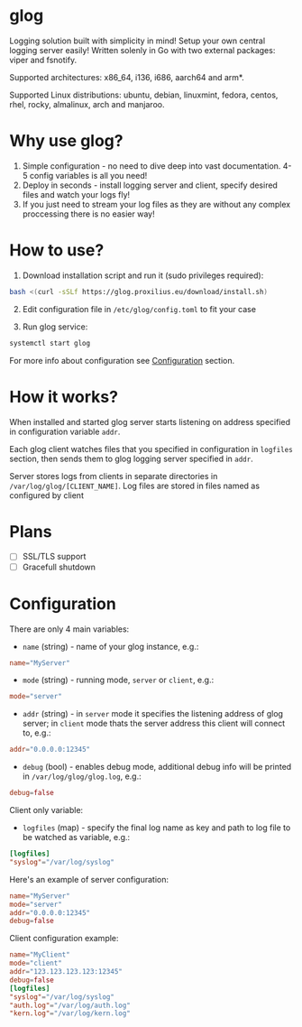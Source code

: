 # glog

Logging solution built with simplicity in mind! Setup your own central logging server easily!
Written solenly in Go with two external packages: viper and fsnotify.

Supported architectures: x86_64, i136, i686, aarch64 and arm*.

Supported Linux distributions: ubuntu, debian, linuxmint, fedora, centos, rhel, rocky, almalinux, arch and manjaroo. 

# Why use glog?

1. Simple configuration - no need to dive deep into vast documentation. 4-5 config variables is all you need!
2. Deploy in seconds - install logging server and client, specify desired files and watch your logs fly!
3. If you just need to stream your log files as they are without any complex proccessing there is no easier way!

# How to use?

1. Download installation script and run it (sudo privileges required):
```bash
bash <(curl -sSLf https://glog.proxilius.eu/download/install.sh)
```
2. Edit configuration file in `/etc/glog/config.toml` to fit your case

3. Run glog service:
```bash
systemctl start glog
```

For more info about configuration see [Configuration](https://github.com/Fishmansky/glog?tab=readme-ov-file#Configuration) section.

# How it works?

When installed and started glog server starts listening on address specified in configuration variable `addr`.

Each glog client watches files that you specified in configuration in `logfiles` section, then sends them to glog logging server specified in `addr`.

Server stores logs from clients in separate directories in `/var/log/glog/[CLIENT_NAME]`. Log files are stored in files named as configured by client

# Plans 

- [ ] SSL/TLS support
- [ ] Gracefull shutdown

# Configuration

There are only 4 main variables: 
- `name` (string) - name of your glog instance, e.g.:
```toml
name="MyServer"
```
- `mode` (string) - running mode, `server` or `client`, e.g.:
```toml
mode="server"
```
- `addr` (string) - in `server` mode it specifies the listening address of glog server; in `client` mode thats the server address this client will connect to, e.g.:
```toml
addr="0.0.0.0:12345"
```
- `debug` (bool)  - enables debug mode, additional debug info will be printed in `/var/log/glog/glog.log`, e.g.:
```toml
debug=false
```

Client only variable:
- `logfiles` (map) - specify the final log name as key and path to log file to be watched as variable, e.g.:
```toml
[logfiles]
"syslog"="/var/log/syslog"
```

Here's an example of server configuration:
```toml
name="MyServer"
mode="server"
addr="0.0.0.0:12345"
debug=false
```

Client configuration example:
```toml
name="MyClient"
mode="client"
addr="123.123.123.123:12345"
debug=false
[logfiles]
"syslog"="/var/log/syslog"
"auth.log"="/var/log/auth.log"
"kern.log"="/var/log/kern.log"
```
